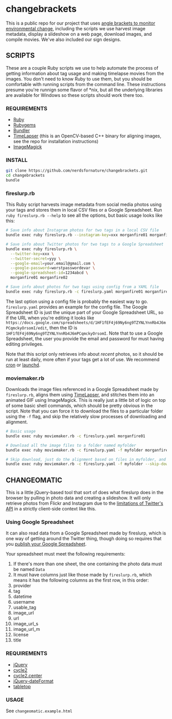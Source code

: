 # changebrackets

This is a public repo for our project that uses 
[angle brackets to monitor environmental change](http://nerdsfornature.org/monitor-change), 
including the scripts we use harvest image metadata, display a slideshow on a
web page, download images, and compile movies. We've also included our sign
designs.

## SCRIPTS
These are a couple Ruby scripts we use to help automate the process of getting
information about tag usage and making timelapse movies from the images. You
don't need to know Ruby to use them, but you should be comfortable with
running scripts from the command line. These instructions presume you're
runnign some flavor of *nix, but all the underlying libraries are available
for Windows so these scripts should work there too.

### REQUIREMENTS
* [Ruby](https://www.ruby-lang.org)
* [Rubygems](https://rubygems.org)
* [Bundler](http://bundler.io)
* [TimeLapser](https://github.com/pglotov/TimeLapser) (this is an OpenCV-based C++ binary for aligning images, see the repo for installation instructions)
* [ImageMagick](http://www.imagemagick.org/)

### INSTALL
```bash
git clone https://github.com/nerdsfornature/changebrackets.git
cd changebrackets
bundle
```

### fireslurp.rb
This Ruby script harvests image metadata from social media photos using your
tags and stores them in local CSV files or a Google Spreadsheet. Run
`ruby fireslurp.rb --help` to see all the options, but basic usage looks like this:

```bash
# Save info about Instagram photos for two tags in a local CSV file
bundle exec ruby fireslurp.rb --instagram-key=xxx morganfire01 morganfire02

# Save info about Twitter photos for two tags to a Google Spreadsheet
bundle exec ruby fireslurp.rb \
  --twitter-key=xxx \
  --twitter-secret=yyy \
  --google-email=your.email@gmail.com \
  --google-password=worstpasswordevar \
  --google-spreadsheet-id=1234abcd \
  morganfire01 morganfire02

# Save info about photos for two tags using config from a YAML file
bundle exec ruby fireslurp.rb -c fireslurp.yaml morganfire01 morganfire02
```

The last option using a config file is probably the easiest way to go.
`fireslurp.yaml` provides an example for the config file. The Google
Spreadsheet ID is just the unique part of your Google Spreadsheet URL, so if
the URL when you're editing it looks like 
`https://docs.google.com/spreadsheets/d/1HF1fEF4j69Ny6ng9TZYNLYnnRb4J6mPCqmckyOrsomI/edit`, 
then the ID is `1HF1fEF4j69Ny6ng9TZYNLYnnRb4J6mPCqmckyOrsomI`. Note that to
use a Google Spreadsheet, the user you provide the email and password for must
having editing privileges.

Note that this script only retrieves info about *recent* photos, so it should
be run at least daily, more often if your tags get a lot of use.
We recommend [cron](http://www.unixgeeks.org/security/newbie/unix/cron-1.html) or 
[launchd](https://developer.apple.com/library/mac/documentation/MacOSX/Conceptual/BPSystemStartup/Chapters/CreatingLaunchdJobs.html).

### moviemaker.rb
Downloads the image files referenced in a Google Spreadsheet made by
`fireslurp.rb`, aligns them using
[TimeLapser](https://github.com/pglotov/TimeLapser), and stitches them into an
animated GIF using ImageMagick. This is really just a little bit of logic on
top of some basic shell commands, which should be pretty obvious in the
script. Note that you can force it to download the files to a particular
folder using the `-f` flag, and skip the relatively slow processes of
downloading and alignment.

```bash
# Basic usage
bundle exec ruby moviemaker.rb -c fireslurp.yaml morganfire01

# Download all the image files to a folder named myfolder
bundle exec ruby moviemaker.rb -c fireslurp.yaml -f myfolder morganfire01

# Skip download, just do the alignment based on files in myfolder, and make the movie
bundle exec ruby moviemaker.rb -c fireslurp.yaml -f myfolder --skip-download morganfire01
```

## CHANGEOMATIC
This is a little jQuery-based tool that sort of does what fireslurp does in
the browser by pulling in photo data and creating a slideshow. It will only
retrieve photos from Flickr and Instagram due to the
[limitations of Twitter's API](http://stackoverflow.com/questions/17004070/making-jquery-ajax-call-to-twitter-api-1-1-search)
in a strictly client-side context like this.


### Using Google Spreadsheet
It can also read data from a Google Spreadsheet made by fireslurp, which is
one way of getting around the Twitter thing, though doing so requires that you
[publish your Google Spreadsheet](https://support.google.com/docs/answer/37579).

Your spreadsheet must meet the following requirements:

1. If there's more than one sheet, the one containing the photo data must be named `Data`
1. It must have columns just like those made by `fireslurp.rb`, which means it has the following columns as the first row, in this order:
  1. provider
  1. tag
  1. datetime
  1. username
  1. usable_tag
  1. image_url
  1. url
  1. image_url_s
  1. image_url_m
  1. license
  1. title


### REQUIREMENTS
* [jQuery](http://jquery.com/)
* [cycle2](http://jquery.malsup.com/cycle2/)
* [cycle2.center](http://jquery.malsup.com/cycle2/demo/center.php)
* [jQuery-dateFormat](https://github.com/phstc/jquery-dateFormat)
* [tabletop](https://github.com/jsoma/tabletop)

### USAGE
See `changeomatic.example.html`

